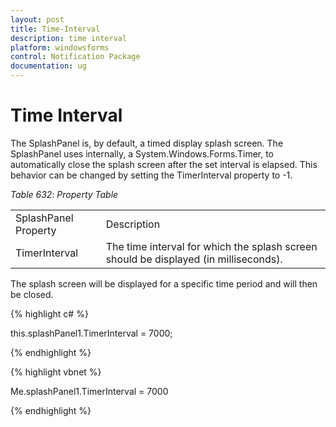 ```yaml
---
layout: post
title: Time-Interval
description: time interval
platform: windowsforms
control: Notification Package 
documentation: ug
---
```


# Time Interval

The SplashPanel is, by default, a timed display splash screen. The SplashPanel uses internally, a System.Windows.Forms.Timer, to automatically close the splash screen after the set interval is elapsed. This behavior can be changed by setting the TimerInterval property to -1. 

_Table_ _632_: _Property Table_

<table>
<tr>
<td>
SplashPanel Property</td><td>
Description</td></tr>
<tr>
<td>
TimerInterval</td><td>
The time interval for which the splash screen should be displayed (in milliseconds).</td></tr>
</table>


The splash screen will be displayed for a specific time period and will then be closed.

{% highlight c# %}



this.splashPanel1.TimerInterval = 7000;

{% endhighlight %}

{% highlight vbnet %}



Me.splashPanel1.TimerInterval = 7000

{% endhighlight %}

